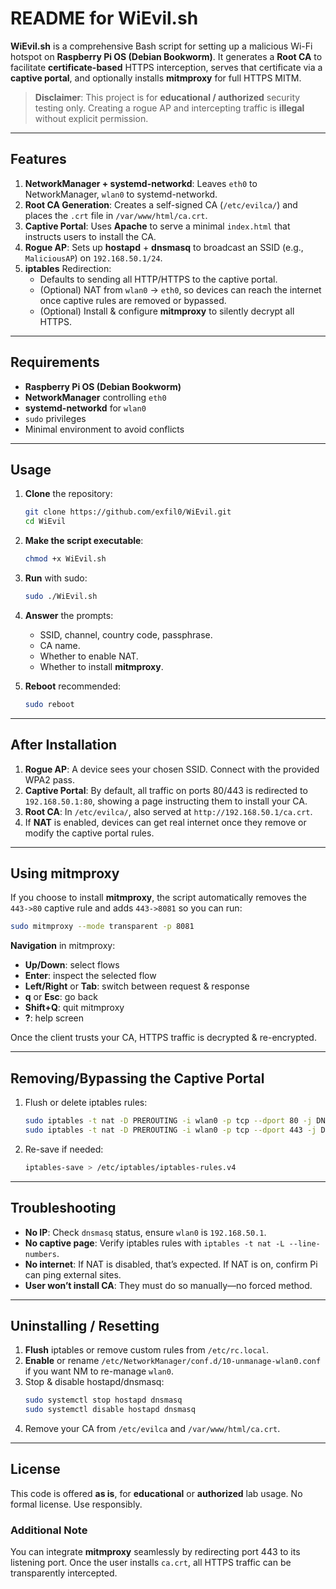 # README for WiEvil.sh

**WiEvil.sh** is a comprehensive Bash script for setting up a malicious Wi-Fi hotspot on **Raspberry Pi OS (Debian Bookworm)**. It generates a **Root CA** to facilitate **certificate-based** HTTPS interception, serves that certificate via a **captive portal**, and optionally installs **mitmproxy** for full HTTPS MITM.

> **Disclaimer**: This project is for **educational / authorized** security testing only. Creating a rogue AP and intercepting traffic is **illegal** without explicit permission.

---

## Features

1. **NetworkManager + systemd-networkd**: Leaves `eth0` to NetworkManager, `wlan0` to systemd-networkd.
2. **Root CA Generation**: Creates a self-signed CA (`/etc/evilca/`) and places the `.crt` file in `/var/www/html/ca.crt`.
3. **Captive Portal**: Uses **Apache** to serve a minimal `index.html` that instructs users to install the CA.
4. **Rogue AP**: Sets up **hostapd** + **dnsmasq** to broadcast an SSID (e.g., `MaliciousAP`) on `192.168.50.1/24`.
5. **iptables** Redirection:
   - Defaults to sending all HTTP/HTTPS to the captive portal.
   - (Optional) NAT from `wlan0` → `eth0`, so devices can reach the internet once captive rules are removed or bypassed.
   - (Optional) Install & configure **mitmproxy** to silently decrypt all HTTPS.

---

## Requirements

- **Raspberry Pi OS (Debian Bookworm)**
- **NetworkManager** controlling `eth0`
- **systemd-networkd** for `wlan0`
- `sudo` privileges
- Minimal environment to avoid conflicts

---

## Usage

1. **Clone** the repository:

   ```bash
   git clone https://github.com/exfil0/WiEvil.git
   cd WiEvil
   ```
2. **Make the script executable**:

   ```bash
   chmod +x WiEvil.sh
   ```
3. **Run** with sudo:

   ```bash
   sudo ./WiEvil.sh
   ```
4. **Answer** the prompts:
   - SSID, channel, country code, passphrase.
   - CA name.
   - Whether to enable NAT.
   - Whether to install **mitmproxy**.
5. **Reboot** recommended:

   ```bash
   sudo reboot
   ```

---

## After Installation

1. **Rogue AP**: A device sees your chosen SSID. Connect with the provided WPA2 pass.
2. **Captive Portal**: By default, all traffic on ports 80/443 is redirected to `192.168.50.1:80`, showing a page instructing them to install your CA.
3. **Root CA**: In `/etc/evilca/`, also served at `http://192.168.50.1/ca.crt`.
4. If **NAT** is enabled, devices can get real internet once they remove or modify the captive portal rules.

---

## Using mitmproxy

If you choose to install **mitmproxy**, the script automatically removes the `443->80` captive rule and adds `443->8081` so you can run:

```bash
sudo mitmproxy --mode transparent -p 8081
```

**Navigation** in mitmproxy:
- **Up/Down**: select flows
- **Enter**: inspect the selected flow
- **Left/Right** or **Tab**: switch between request & response
- **q** or **Esc**: go back
- **Shift+Q**: quit mitmproxy
- **?**: help screen

Once the client trusts your CA, HTTPS traffic is decrypted & re-encrypted.

---

## Removing/Bypassing the Captive Portal

1. Flush or delete iptables rules:

   ```bash
   sudo iptables -t nat -D PREROUTING -i wlan0 -p tcp --dport 80 -j DNAT --to-destination 192.168.50.1:80
   sudo iptables -t nat -D PREROUTING -i wlan0 -p tcp --dport 443 -j DNAT --to-destination 192.168.50.1:80
   ```
2. Re-save if needed:

   ```bash
   iptables-save > /etc/iptables/iptables-rules.v4
   ```

---

## Troubleshooting

- **No IP**: Check `dnsmasq` status, ensure `wlan0` is `192.168.50.1`.
- **No captive page**: Verify iptables rules with `iptables -t nat -L --line-numbers`.
- **No internet**: If NAT is disabled, that’s expected. If NAT is on, confirm Pi can ping external sites.
- **User won’t install CA**: They must do so manually—no forced method.

---

## Uninstalling / Resetting

1. **Flush** iptables or remove custom rules from `/etc/rc.local`.
2. **Enable** or rename `/etc/NetworkManager/conf.d/10-unmanage-wlan0.conf` if you want NM to re-manage `wlan0`.
3. Stop & disable hostapd/dnsmasq:
   ```bash
   sudo systemctl stop hostapd dnsmasq
   sudo systemctl disable hostapd dnsmasq
   ```
4. Remove your CA from `/etc/evilca` and `/var/www/html/ca.crt`.

---

## License

This code is offered **as is**, for **educational** or **authorized** lab usage. No formal license. Use responsibly.

### Additional Note
You can integrate **mitmproxy** seamlessly by redirecting port 443 to its listening port. Once the user installs `ca.crt`, all HTTPS traffic can be transparently intercepted.

